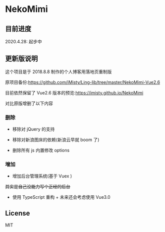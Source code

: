 # NekoMimi

## 目前进度
2020.4.28: 起步中

## 更新版说明
这个项目是于 2018.8.8 制作的个人博客用落地页重制版

原项目备份:https://github.com/iMisty/Ling-lib/tree/master/NekoMimi-Vue2.6

目前依然保留了 Vue2.6 版本的预览:https://imisty.github.io/NekoMimi

对比原版增删了以下内容

### 删除

- 移除对 jQuery 的支持

- 移除对新浪图床的依赖(新浪云早就 boom 了)

- 删除所有 js 内置修改 options

### 增加

- 增加后台管理系统(基于 Vuex )

~~其实是自己没能力写个正经的后台~~

- 使用 TypeScript 重构 + 未来还会考虑使用 Vue3.0

## License

MIT